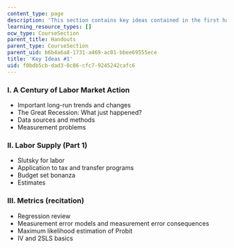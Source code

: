 ```yaml
---
content_type: page
description: 'This section contains key ideas contained in the first handout. '
learning_resource_types: []
ocw_type: CourseSection
parent_title: Handouts
parent_type: CourseSection
parent_uid: b6b4a6a8-1731-a469-ac01-bbee69555ece
title: 'Key Ideas #1'
uid: f0bdb5cb-dad3-0c86-cfc7-9245242cafc6
---
```


### I. A Century of Labor Market Action

*   Important long-run trends and changes
*   The Great Recession: What just happened?
*   Data sources and methods 
*   Measurement problems

### II. Labor Supply (Part 1)

*   Slutsky for labor
*   Application to tax and transfer programs
*   Budget set bonanza
*   Estimates

### III. Metrics (recitation)

*   Regression review
*   Measurement error models and measurement error consequences
*   Maximum likelihood estimation of Probit
*   IV and 2SLS basics